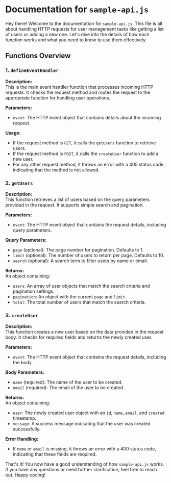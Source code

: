 # Documentation for `sample-api.js`

Hey there! Welcome to the documentation for `sample-api.js`. This file is all about handling HTTP requests for user management tasks like getting a list of users or adding a new one. Let's dive into the details of how each function works and what you need to know to use them effectively.

## Functions Overview

### 1. `defineEventHandler`

**Description:**  
This is the main event handler function that processes incoming HTTP requests. It checks the request method and routes the request to the appropriate function for handling user operations.

**Parameters:**
- `event`: The HTTP event object that contains details about the incoming request.

**Usage:**  
- If the request method is `GET`, it calls the `getUsers` function to retrieve users.
- If the request method is `POST`, it calls the `createUser` function to add a new user.
- For any other request method, it throws an error with a 405 status code, indicating that the method is not allowed.

### 2. `getUsers`

**Description:**  
This function retrieves a list of users based on the query parameters provided in the request. It supports simple search and pagination.

**Parameters:**
- `event`: The HTTP event object that contains the request details, including query parameters.

**Query Parameters:**
- `page` (optional): The page number for pagination. Defaults to 1.
- `limit` (optional): The number of users to return per page. Defaults to 10.
- `search` (optional): A search term to filter users by name or email.

**Returns:**  
An object containing:
- `users`: An array of user objects that match the search criteria and pagination settings.
- `pagination`: An object with the current `page` and `limit`.
- `total`: The total number of users that match the search criteria.

### 3. `createUser`

**Description:**  
This function creates a new user based on the data provided in the request body. It checks for required fields and returns the newly created user.

**Parameters:**
- `event`: The HTTP event object that contains the request details, including the body.

**Body Parameters:**
- `name` (required): The name of the user to be created.
- `email` (required): The email of the user to be created.

**Returns:**  
An object containing:
- `user`: The newly created user object with an `id`, `name`, `email`, and `created` timestamp.
- `message`: A success message indicating that the user was created successfully.

**Error Handling:**  
- If `name` or `email` is missing, it throws an error with a 400 status code, indicating that these fields are required.

That's it! You now have a good understanding of how `sample-api.js` works. If you have any questions or need further clarification, feel free to reach out. Happy coding!